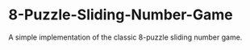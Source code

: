 # 8-Puzzle-Sliding-Number-Game
A simple implementation of the classic 8-puzzle sliding number game. 
